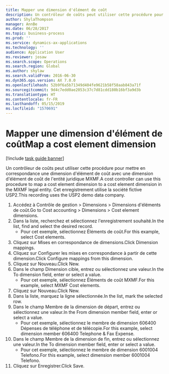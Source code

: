 ```yaml
---
title: Mapper une dimension d'élément de coût
description: Un contrôleur de coûts peut utiliser cette procédure pour mettre en correspondance une dimension d'élément de coût avec une dimension d'élément de coût de l'entité juridique MXMF.
author: ShylaThompson
manager: AnnBe
ms.date: 06/28/2017
ms.topic: business-process
ms.prod: ''
ms.service: dynamics-ax-applications
ms.technology: ''
audience: Application User
ms.reviewer: josaw
ms.search.scope: Operations
ms.search.region: Global
ms.author: shylaw
ms.search.validFrom: 2016-06-30
ms.dyn365.ops.version: AX 7.0.0
ms.openlocfilehash: 52b9f6a5b71349d404fe9621b58f58aab843a71f
ms.sourcegitcommit: 9d4c7edd0ae2053c37c7d81cdd180b16bf3a9d3b
ms.translationtype: HT
ms.contentlocale: fr-FR
ms.lasthandoff: 05/15/2019
ms.locfileid: "1570691"
---
```

# <a name="map-a-cost-element-dimension"></a><span data-ttu-id="fbf31-103">Mapper une dimension d'élément de coût</span><span class="sxs-lookup"><span data-stu-id="fbf31-103">Map a cost element dimension</span></span>

[!include [task guide banner](../../includes/task-guide-banner.md)]

<span data-ttu-id="fbf31-104">Un contrôleur de coûts peut utiliser cette procédure pour mettre en correspondance une dimension d'élément de coût avec une dimension d'élément de coût de l'entité juridique MXMF.</span><span class="sxs-lookup"><span data-stu-id="fbf31-104">A cost controller can use this procedure to map a cost element dimension to a cost element dimension in the MXMF legal entity.</span></span> <span data-ttu-id="fbf31-105">Cet enregistrement utilise la société fictive USP2.</span><span class="sxs-lookup"><span data-stu-id="fbf31-105">This recording uses the USP2 demo data company.</span></span>

1. <span data-ttu-id="fbf31-106">Accédez à Contrôle de gestion > Dimensions > Dimensions d'éléments de coût.</span><span class="sxs-lookup"><span data-stu-id="fbf31-106">Go to Cost accounting > Dimensions > Cost element dimensions.</span></span>
2. <span data-ttu-id="fbf31-107">Dans la liste, recherchez et sélectionnez l'enregistrement souhaité.</span><span class="sxs-lookup"><span data-stu-id="fbf31-107">In the list, find and select the desired record.</span></span>
    * <span data-ttu-id="fbf31-108">Pour cet exemple, sélectionnez Éléments de coût.</span><span class="sxs-lookup"><span data-stu-id="fbf31-108">For this example, select Cost elements.</span></span>  
3. <span data-ttu-id="fbf31-109">Cliquez sur Mises en correspondance de dimensions.</span><span class="sxs-lookup"><span data-stu-id="fbf31-109">Click Dimension mappings.</span></span>
4. <span data-ttu-id="fbf31-110">Cliquez sur Configurer les mises en correspondance à partir de cette dimension.</span><span class="sxs-lookup"><span data-stu-id="fbf31-110">Click Configure mappings from this dimension.</span></span>
5. <span data-ttu-id="fbf31-111">Cliquez sur Nouveau.</span><span class="sxs-lookup"><span data-stu-id="fbf31-111">Click New.</span></span>
6. <span data-ttu-id="fbf31-112">Dans le champ Dimension cible, entrez ou sélectionnez une valeur.</span><span class="sxs-lookup"><span data-stu-id="fbf31-112">In the To dimension field, enter or select a value.</span></span>
    * <span data-ttu-id="fbf31-113">Pour cet exemple, sélectionnez Éléments de coût MXMF.</span><span class="sxs-lookup"><span data-stu-id="fbf31-113">For this example, select MXMF Cost elements.</span></span>  
7. <span data-ttu-id="fbf31-114">Cliquez sur Nouveau.</span><span class="sxs-lookup"><span data-stu-id="fbf31-114">Click New.</span></span>
8. <span data-ttu-id="fbf31-115">Dans la liste, marquez la ligne sélectionnée.</span><span class="sxs-lookup"><span data-stu-id="fbf31-115">In the list, mark the selected row.</span></span>
9. <span data-ttu-id="fbf31-116">Dans le champ Membre de la dimension de départ, entrez ou sélectionnez une valeur.</span><span class="sxs-lookup"><span data-stu-id="fbf31-116">In the From dimension member field, enter or select a value.</span></span>
    * <span data-ttu-id="fbf31-117">Pour cet exemple, sélectionnez le membre de dimension 606400 Dépenses de téléphone et de télécopie.</span><span class="sxs-lookup"><span data-stu-id="fbf31-117">For this example, select dimension member 606400 Telephone & Fax Expense.</span></span>  
10. <span data-ttu-id="fbf31-118">Dans le champ Membre de la dimension de fin, entrez ou sélectionnez une valeur.</span><span class="sxs-lookup"><span data-stu-id="fbf31-118">In the To dimension member field, enter or select a value.</span></span>
    * <span data-ttu-id="fbf31-119">Pour cet exemple, sélectionnez le membre de dimension 6001004 Telefono.</span><span class="sxs-lookup"><span data-stu-id="fbf31-119">For this example, select dimension member 6001004 Telefono.</span></span>  
11. <span data-ttu-id="fbf31-120">Cliquez sur Enregistrer.</span><span class="sxs-lookup"><span data-stu-id="fbf31-120">Click Save.</span></span>

